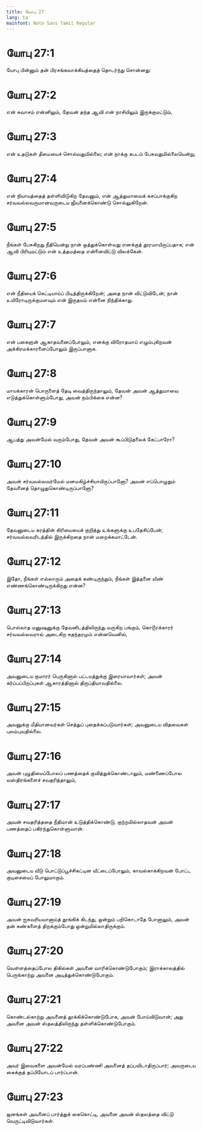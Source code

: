 ```yaml
---
title: யோபு 27
lang: ta
mainfont: Noto Sans Tamil Regular
---
```


# யோபு 27:1

யோபு பின்னும் தன் பிரசங்கவாக்கியத்தைத் தொடர்ந்து சொன்னது:

# யோபு 27:2

என் சுவாசம் என்னிலும், தேவன் தந்த ஆவி என் நாசியிலும் இருக்குமட்டும்,

# யோபு 27:3

என் உதடுகள் தீமையைச் சொல்வதுமில்லை; என் நாக்கு கபடம் பேசுவதுமில்லையென்று,

# யோபு 27:4

என் நியாயத்தைத் தள்ளிவிடுகிற தேவனும், என் ஆத்துமாவைக் கசப்பாக்குகிற சர்வவல்லவருமானவருடைய ஜீவனைக்கொண்டு சொல்லுகிறேன்.

# யோபு 27:5

நீங்கள் பேசுகிறது நீதியென்று நான் ஒத்துக்கொள்வது எனக்குத் தூரமாயிருப்பதாக; என் ஆவி பிரியுமட்டும் என் உத்தமத்தை என்னைவிட்டு விலக்கேன்.

# யோபு 27:6

என் நீதியைக் கெட்டியாய்ப் பிடித்திருக்கிறேன்; அதை நான் விட்டுவிடேன்; நான் உயிரோடிருக்குமளவும் என் இருதயம் என்னை நிந்திக்காது.

# யோபு 27:7

என் பகைஞன் ஆகாதவனைப்போலும், எனக்கு விரோதமாய் எழும்புகிறவன் அக்கிரமக்காரனைப்போலும் இருப்பானாக.

# யோபு 27:8

மாயக்காரன் பொருளைத் தேடி வைத்திருந்தாலும், தேவன் அவன் ஆத்துமாவை எடுத்துக்கொள்ளும்போது, அவன் நம்பிக்கை என்ன?

# யோபு 27:9

ஆபத்து அவன்மேல் வரும்போது, தேவன் அவன் கூப்பிடுதலைக் கேட்பாரோ?

# யோபு 27:10

அவன் சர்வவல்லவர்மேல் மனமகிழ்ச்சியாயிருப்பானோ? அவன் எப்பொழுதும் தேவனைத் தொழுதுகொண்டிருப்பானோ?

# யோபு 27:11

தேவனுடைய கரத்தின் கிரியையைக் குறித்து உங்களுக்கு உபதேசிப்பேன்; சர்வவல்லவரிடத்தில் இருக்கிறதை நான் மறைக்கமாட்டேன்.

# யோபு 27:12

இதோ, நீங்கள் எல்லாரும் அதைக் கண்டிருந்தும், நீங்கள் இத்தனை வீண் எண்ணங்கொண்டிருக்கிறது என்ன?

# யோபு 27:13

பொல்லாத மனுஷனுக்கு தேவனிடத்திலிருந்து வருகிற பங்கும், கொடூரக்காரர் சர்வவல்லவரால் அடைகிற சுதந்தரமும் என்னவெனில்,

# யோபு 27:14

அவனுடைய குமாரர் பெருகினால் பட்டயத்துக்கு இரையாவார்கள்; அவன் கர்ப்பப்பிறப்புகள் ஆகாரத்தினால் திருப்தியாவதில்லை.

# யோபு 27:15

அவனுக்கு மீதியானவர்கள் செத்துப் புதைக்கப்படுவார்கள்; அவனுடைய விதவைகள் புலம்புவதில்லை.

# யோபு 27:16

அவன் புழுதியைப்போலப் பணத்தைக் குவித்துக்கொண்டாலும், மண்ணைப்போல வஸ்திரங்களைச் சவதரித்தாலும்,

# யோபு 27:17

அவன் சவதரித்ததை நீதிமான் உடுத்திக்கொண்டு, குற்றமில்லாதவன் அவன் பணத்தைப் பகிர்ந்துகொள்ளுவான்.

# யோபு 27:18

அவனுடைய வீடு பொட்டுப்பூச்சிகட்டின வீட்டைப்போலும், காவல்காக்கிறவன் போட்ட குடிசையைப் போலுமாகும்.

# யோபு 27:19

அவன் ஐசுவரியவானாய்த் தூங்கிக் கிடந்து, ஒன்றும் பறிகொடாதே போனாலும், அவன் தன் கண்களைத் திறக்கும்போது ஒன்றுமில்லாதிருக்கும்.

# யோபு 27:20

வெள்ளத்தைப்போல திகில்கள் அவனை வாரிக்கொண்டுபோகும்; இராக்காலத்தில் பெருங்காற்று அவனை அடித்துக்கொண்டுபோகும்.

# யோபு 27:21

கொண்டல்காற்று அவனைத் தூக்கிக்கொண்டுபோக, அவன் போய்விடுவான்; அது அவனை அவன் ஸ்தலத்திலிருந்து தள்ளிக்கொண்டுபோகும்.

# யோபு 27:22

அவர் இவைகளை அவன்மேல் வரப்பண்ணி அவனைத் தப்பவிடாதிருப்பார்; அவருடைய கைக்குத் தப்பியோடப் பார்ப்பான்.

# யோபு 27:23

ஜனங்கள் அவனைப் பார்த்துக் கைகொட்டி, அவனை அவன் ஸ்தலத்தை விட்டு வெருட்டிவிடுவார்கள்.

